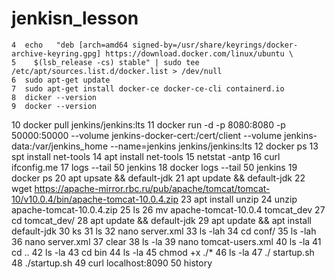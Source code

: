 # jenkisn_lesson
    4  echo   "deb [arch=amd64 signed-by=/usr/share/keyrings/docker-archive-keyring.gpg] https://download.docker.com/linux/ubuntu \
    5    $(lsb_release -cs) stable" | sudo tee /etc/apt/sources.list.d/docker.list > /dev/null
    6  sudo apt-get update
    7  sudo apt-get install docker-ce docker-ce-cli containerd.io
    8  dicker --version
    9  docker --version
   10  docker pull jenkins/jenkins:lts
   11  docker run -d -p 8080:8080 -p 50000:50000 --volume jenkins-docker-cert:/cert/client --volume jenkins-data:/var/jenkins_home --name=jenkins jenkins/jenkins:lts
   12  docker ps
   13  spt install net-tools
   14  apt install net-tools
   15  netstat -antp
   16  curl ifconfig.me
   17  logs --tail 50 jenkins
   18  docker logs --tail 50 jenkins
   19  docker ps
   20  apt upsate && default-jdk
   21  apt update && default-jdk
   22  wget https://apache-mirror.rbc.ru/pub/apache/tomcat/tomcat-10/v10.0.4/bin/apache-tomcat-10.0.4.zip
   23  apt install unzip
   24  unzip apache-tomcat-10.0.4.zip
   25  ls
   26  mv apache-tomcat-10.0.4 tomcat_dev
   27  cd tomcat_dev/
   28  apt update && default-jdk
   29  apt update && apt install default-jdk
   30  ks
   31  ls
   32  nano server.xml
   33  ls -lah
   34  cd conf/
   35  ls -lah
   36  nano server.xml
   37  clear
   38  ls -la
   39  nano tomcat-users.xml
   40  ls -la
   41  cd ..
   42  ls -la
   43  cd bin
   44  ls -la
   45  chmod +x ./*
   46  ls -la
   47  ./ startup.sh
   48  ./startup.sh
   49  curl localhost:8090
   50  history
